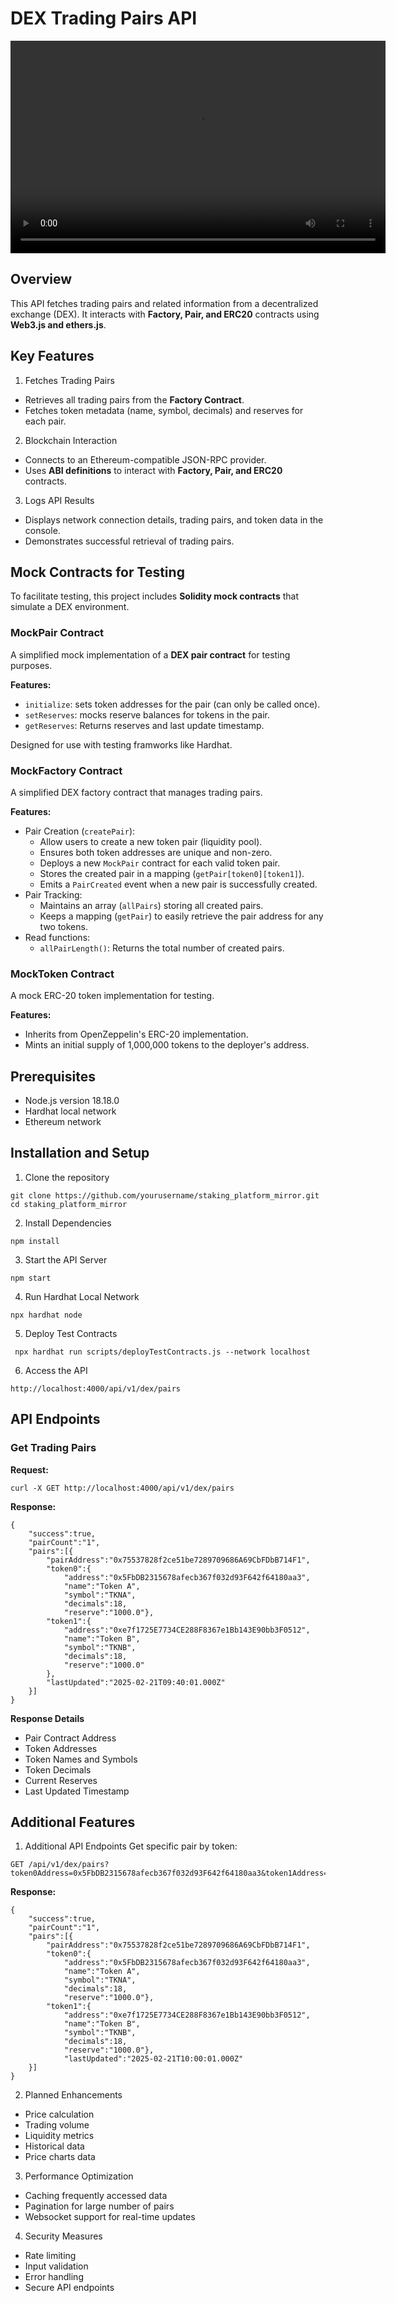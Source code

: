# DEX Trading Pairs API

<video width="600" height="340" controls>
  <source src="./video/api_staking_platform.mp4" type="video/mp4">
</video>

## Overview

This API fetches trading pairs and related information from a decentralized exchange (DEX). It interacts with **Factory, Pair, and ERC20** contracts using **Web3.js and ethers.js**.

## Key Features

1. Fetches Trading Pairs
- Retrieves all trading pairs from the **Factory Contract**.
- Fetches token metadata (name, symbol, decimals) and reserves for each pair.

2. Blockchain Interaction
- Connects to an Ethereum-compatible JSON-RPC provider.
- Uses **ABI definitions** to interact with **Factory, Pair, and ERC20** contracts.

3. Logs API Results
- Displays network connection details, trading pairs, and token data in the console.
- Demonstrates successful retrieval of trading pairs.

## Mock Contracts for Testing
To facilitate testing, this project includes **Solidity mock contracts** that simulate a DEX environment.

### MockPair Contract
A simplified mock implementation of a **DEX pair contract** for testing purposes.

**Features:**
- `initialize`: sets token addresses for the pair (can only be called once).
- `setReserves`: mocks reserve balances for tokens in the pair.
- `getReserves`: Returns reserves and last update timestamp.

Designed for use with testing framworks like Hardhat.

### MockFactory Contract
A simplified DEX factory contract that manages trading pairs.

**Features:**
-  Pair Creation (`createPair`):
    + Allow users to create a new token pair (liquidity pool).
    + Ensures both token addresses are unique and non-zero.
    + Deploys a new `MockPair` contract for each valid token pair.
    + Stores the created pair in a mapping (`getPair[token0][token1]`).
    + Emits a `PairCreated` event when a new pair is successfully created.
- Pair Tracking:
    + Maintains an array (`allPairs`) storing all created pairs.
    + Keeps a mapping (`getPair`) to easily retrieve the pair address for any two tokens.
- Read functions:
    + `allPairLength()`: Returns the total number of created pairs.

### MockToken Contract
A mock ERC-20 token implementation for testing.

**Features:**
- Inherits from OpenZeppelin's ERC-20 implementation.
- Mints an initial supply of 1,000,000 tokens to the deployer's address.

## Prerequisites

- Node.js version 18.18.0
- Hardhat local network
- Ethereum network

## Installation and Setup

1. Clone the repository
```
git clone https://github.com/yourusername/staking_platform_mirror.git
cd staking_platform_mirror
```

2. Install Dependencies

```
npm install
```

3. Start the API Server
```
npm start
```

4. Run Hardhat Local Network
```
npx hardhat node
```

5. Deploy Test Contracts
```
 npx hardhat run scripts/deployTestContracts.js --network localhost
```

6. Access the API
```
http://localhost:4000/api/v1/dex/pairs
```


## API Endpoints

### Get Trading Pairs

**Request:**
```
curl -X GET http://localhost:4000/api/v1/dex/pairs
```

**Response:**

```
{
    "success":true,
    "pairCount":"1",
    "pairs":[{
        "pairAddress":"0x75537828f2ce51be7289709686A69CbFDbB714F1",
        "token0":{
            "address":"0x5FbDB2315678afecb367f032d93F642f64180aa3",
            "name":"Token A",
            "symbol":"TKNA",
            "decimals":18,
            "reserve":"1000.0"},
        "token1":{
            "address":"0xe7f1725E7734CE288F8367e1Bb143E90bb3F0512",
            "name":"Token B",
            "symbol":"TKNB",
            "decimals":18,
            "reserve":"1000.0"
        },
        "lastUpdated":"2025-02-21T09:40:01.000Z"
    }]
}
```

**Response Details**
- Pair Contract Address
- Token Addresses
- Token Names and Symbols
- Token Decimals
- Current Reserves
- Last Updated Timestamp

## Additional Features

1. Additional API Endpoints
Get specific pair by token:

```
GET /api/v1/dex/pairs?token0Address=0x5FbDB2315678afecb367f032d93F642f64180aa3&token1Address=0xe7f1725E7734CE288F8367e1Bb143E90bb3F0512
```

**Response:**
```
{
    "success":true,
    "pairCount":"1",
    "pairs":[{
        "pairAddress":"0x75537828f2ce51be7289709686A69CbFDbB714F1",
        "token0":{
            "address":"0x5FbDB2315678afecb367f032d93F642f64180aa3",
            "name":"Token A",
            "symbol":"TKNA",
            "decimals":18,
            "reserve":"1000.0"},
        "token1":{
            "address":"0xe7f1725E7734CE288F8367e1Bb143E90bb3F0512",
            "name":"Token B",
            "symbol":"TKNB",
            "decimals":18,
            "reserve":"1000.0"},
            "lastUpdated":"2025-02-21T10:00:01.000Z"
    }]
}
```

2. Planned Enhancements
- Price calculation
- Trading volume
- Liquidity metrics
- Historical data
- Price charts data

3. Performance Optimization
- Caching frequently accessed data
- Pagination for large number of pairs
- Websocket support for real-time updates

4. Security Measures
- Rate limiting
- Input validation
- Error handling
- Secure API endpoints
